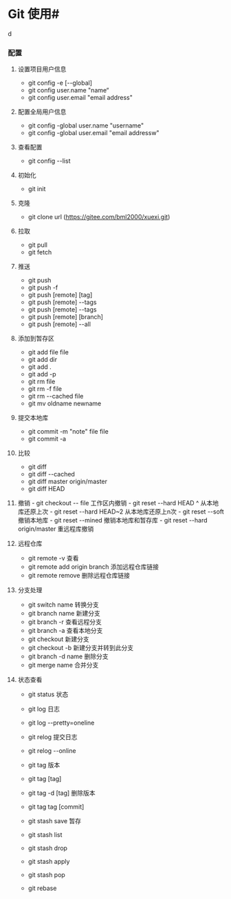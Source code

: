 # Git 使用#
d
### 配置
1. 设置项目用户信息
    - git config -e [--global]
    - git config  user.name "name“  
    - git config  user.email "email address"
2. 配置全局用户信息
    - git config -global  user.name "username"
    - git config -global  user.email "email addressw"
3.  查看配置
    - git  config --list
4. 初始化
    - git  init
5. 克隆
	- git clone url (https://gitee.com/bml2000/xuexi.git)
6. 拉取
	- git pull
    - git fetch
7. 推送
	- git push
	- git push -f 
	- git push [remote] [tag]
	- git push [remote] --tags
	- git push [remote] --tags
	- git push [remote] [branch]
	- git push [remote] --all
8. 添加到暂存区
	- git add file file
	- git add dir
	- git add .
	- git add -p  
	- git rm  file
	- git rm -f  file
	- git rm --cached file
	- git mv oldname newname
9. 提交本地库
	- git commit  -m "note" file file
	- git commit -a 
10. 比较
	- git diff
	- git diff --cached 
	- git diff master origin/master
	- git diff HEAD
11.  撤销
	- git checkout -- file    工作区内撤销
	- git reset --hard HEAD ^  从本地库还原上次
	- git reset --hard HEAD~2  从本地库还原上n次
	- git reset --soft         撤销本地库
	- git reset --mined 		撤销本地库和暂存库
	- git reset --hard origin/master  重远程库撤销
12. 远程仓库
	- git remote -v   		            	查看
	- git remote add origin branch			添加远程仓库链接
	- git remote remove 					删除远程仓库链接
13. 分支处理
	
	- git switch name 				转换分支
	- git branch name  				新建分支
	- git branch -r                 查看远程分支
	- git branch -a					查看本地分支
	- git checkout					新建分支
	- git checkout -b               新建分支并转到此分支
	- git branch -d name 			删除分支
	- git merge name 				合并分支
14. 状态查看
	- git status    				状态
	- git log						日志
	- git log --pretty=oneline
	- git relog						提交日志
	- git relog --online
	- git tag						版本
	- git tag [tag]	
	- git tag -d [tag]              删除版本
	- git tag tag [commit] 

	- git stash save                 暂存
	- git stash list
	- git stash drop
	- git stash apply 
	- git stash pop
 	- git rebase
 	
